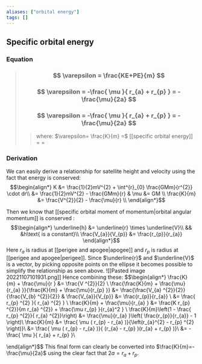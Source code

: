 ```yaml
---
aliases: ["orbital energy"]
tags: []
---
```


## Specific orbital energy
### Equation

> ### $$ \varepsilon = \frac{KE+PE}{m} $$ 
> ### $$ \varepsilon = -\frac{ \mu  }{ r_{a}  +  r_{p}  } = - \frac{\mu}{2a} $$
> ### $$ \varepsilon = -\frac{ \mu  }{ r_{a}  +  r_{p}  } = - \frac{\mu}{2a} $$
>> where:
>> $\varepsilon= \frac{K}{m} =$ [[specific orbital energy]]
>> $=$
>> $=$

### Derivation
We can easily derive a relationship for satellite height and velocity using the fact that energy is conserved:
$$\begin{align*}
K &= \frac{1}{2}mV^{2} + \int^{r}_{0} \frac{GMm}{r^{2}} \cdot dr\\
&= \frac{1}{2}mV^{2} - \frac{GMm}{r} & \mu &= GM \\
\frac{K}{m} &= \frac{V^{2}}{2} - \frac{\mu}{r} \\ 
\end{align*}$$

Then we know that [[specific orbital moment of momentum|orbital angular momentum]] is conserved : 
$$\begin{align*}
\underline{h}  &= \underline{r} \times \underline{V}\\
&& &h\text{ is a constant}\\
 \frac{V_{a}}{V_{p}} &= \frac{r_{p}}{r_{a}} 
\end{align*}$$
Here $r_{a}$ is radius at [[perigee and apogee|apogee]] and $r_{p}$ is radius at [[perigee and apogee|perigee]]. Since $\underline{r}$ and $\underline{V}$ is a vector, by picking opposite points on the ellipse it becomes possible to simplify the relationship as seen above.
![[Pasted image 20221107101931.png]]
Hence combining these:
$$\begin{align*}
\frac{K}{m} + \frac{\mu}{r } &= \frac{V ^{2}}{2}   \\
 \frac{\frac{K}{m} + \frac{\mu}{r_{a} }}{\frac{K}{m} + \frac{\mu}{r_{p} }} &= \frac{\frac{V_{a} ^{2}}{2}}{\frac{V_{b} ^{2}}{2}} & \frac{V_{a}}{V_{p}} &= \frac{r_{p}}{r_{a}} \\
 &= \frac{ r_{p} ^{2} }{ r_{a} ^{2} } \\
 \frac{K}{m} + \frac{\mu}{r_{a} } &= \frac{K  r_{p} ^{2}}{m r_{a} ^{2}} + \frac{\mu r_{p}  }{r_{a}^2 }  \\
 \frac{K}{m}\left(1 - \frac{   r_{p} ^{2}}{  r_{a} ^{2}}\right) &=  \frac{\mu}{r_{a} }\left(  \frac{r_{p}}{r_{a}} - 1 \right)\\
 \frac{K}{m} &= \frac{ \mu (   r_{p} - r_{a} )}{\left(r_{a}^{2} -  r_{p} ^{2} \right)}\\
 &=  \frac{ \mu (   r_{p} - r_{a} )}{ (r_{a}  -  r_{p} )(r_{a}  +  r_{p} )}\\
 &=  -\frac{ \mu  }{ r_{a}  +  r_{p}  }\\

\end{align*}$$
This final form can clearly be converted into $\frac{K}{m}=- \frac{\mu}{2a}$ using the clear fact that $2a=r_{a}+r_{p}$.